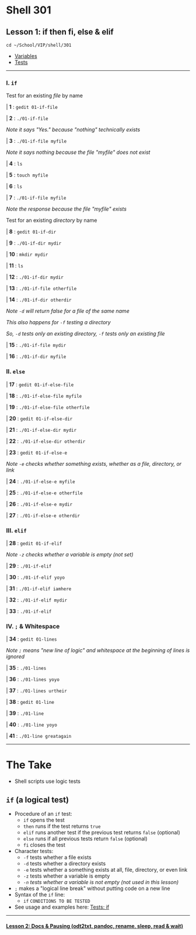 # Shell 301
## Lesson 1: if then fi, else & elif

`cd ~/School/VIP/shell/301`

- [Variables](https://github.com/inkVerb/vip/blob/master/Cheat-Sheets/Variables.md)
- [Tests](https://github.com/inkVerb/vip/blob/master/Cheat-Sheets/Tests.md)

___

### I. `if`

Test for an existing *file* by name

| **1** : `gedit 01-if-file`

| **2** : `./01-if-file`

*Note it says "Yes." because "nothing" technically exists*

| **3** : `./01-if-file myfile`

*Note it says nothing because the file "myfile" does not exist*

| **4** : `ls`

| **5** : `touch myfile`

| **6** : `ls`

| **7** : `./01-if-file myfile`

*Note the response because the file "myfile" exists*

Test for an existing *directory* by name

| **8** : `gedit 01-if-dir`

| **9** : `./01-if-dir mydir`

| **10** : `mkdir mydir`

| **11** : `ls`

| **12** : `./01-if-dir mydir`

| **13** : `./01-if-file otherfile`

| **14** : `./01-if-dir otherdir`

*Note `-d` will return false for a file of the same name*

*This also happens for `-f` testing a directory*

*So, `-d` tests only an existing directory, `-f` tests only an existing file*

| **15** : `./01-if-file mydir`

| **16** : `./01-if-dir myfile`

### II. `else`

| **17** : `gedit 01-if-else-file`

| **18** : `./01-if-else-file myfile`

| **19** : `./01-if-else-file otherfile`

| **20** : `gedit 01-if-else-dir`

| **21** : `./01-if-else-dir mydir`

| **22** : `./01-if-else-dir otherdir`

| **23** : `gedit 01-if-else-e`

*Note `-e` checks whether something exists, whether as a file, directory, or link*

| **24** : `./01-if-else-e myfile`

| **25** : `./01-if-else-e otherfile`

| **26** : `./01-if-else-e mydir`

| **27** : `./01-if-else-e otherdir`

### III. `elif`

| **28** : `gedit 01-if-elif`

*Note `-z` checks whether a variable is empty (not set)*

| **29** : `./01-if-elif`

| **30** : `./01-if-elif yoyo`

| **31** : `./01-if-elif iamhere`

| **32** : `./01-if-elif mydir`

| **33** : `./01-if-elif`

### IV. `;` & Whitespace

| **34** : `gedit 01-lines`

*Note `;` means "new line of logic" and whitespace at the beginning of lines is ignored*

| **35** : `./01-lines`

| **36** : `./01-lines yoyo`

| **37** : `./01-lines urtheir`

| **38** : `gedit 01-line`

| **39** : `./01-line`

| **40** : `./01-line yoyo`

| **41** : `./01-line greatagain`

___

# The Take

- Shell scripts use logic tests

## `if` (a logical test)
- Procedure of an `if` test:
  - `if` opens the test
  - `then` runs if the test returns `true`
  - `elif` runs another test if the previous test returns `false` (optional)
  - `else` runs if all previous tests return `false` (optional)
  - `fi` closes the test
- Character tests:
  - `-f` tests whether a file exists
  - `-d` tests whether a directory exists
  - `-e` tests whether a something exists at all, file, directory, or even link
  - `-z` tests whether a variable is empty
  - *`-n` tests whether a variable is not empty (not used in this lesson)*
- `;` makes a "logical line break" without putting code on a new line  
- Syntax of the `if` line:
  - `if` `CONDITIONS TO BE TESTED`
- See usage and examples here: [Tests: if](https://github.com/inkVerb/vip/blob/master/Cheat-Sheets/Tests.md#ii-if-then-else--elif-fi)
___

#### [Lesson 2: Docs & Pausing (odt2txt, pandoc, rename, sleep, read & wait)](https://github.com/inkVerb/vip/blob/master/301-shell/Lesson-02.md)
